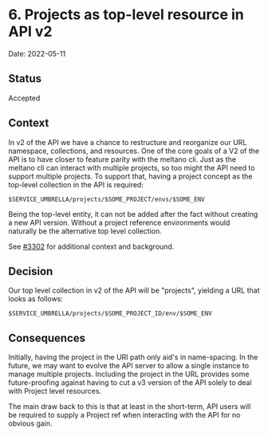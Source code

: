 # 6. Projects as top-level resource in API v2

Date: 2022-05-11

## Status

Accepted

## Context

In v2 of the API we have a chance to restructure and reorganize our URL namespace, collections, and resources. One of the core goals of a V2 of the API is to have closer to feature parity with the meltano cli. Just as the meltano cli can interact with multiple projects, so too might the API need to support multiple projects.  To support that, having a project concept as the top-level collection in the API is required:

```
$SERVICE_UMBRELLA/projects/$SOME_PROJECT/envs/$SOME_ENV
```

Being the top-level entity, it can not be added after the fact without creating a new API version. Without a project reference environments would naturally be the alternative top level collection.

See [#3302](https://gitlab.com/meltano/meltano/-/issues/3302#note_898109276) for additional context and background.

## Decision

Our top level collection in v2 of the API will be "projects", yielding a URL that looks as follows:

```
$SERVICE_UMBRELLA/projects/$SOME_PROJECT_ID/env/$SOME_ENV
```


## Consequences

Initially, having the project in the URI path only aid's in name-spacing. In the future, we may want to evolve the API server to allow a single instance to manage multiple projects. Including the project in the URL provides some future-proofing against having to cut a v3 version of the API solely to deal with Project level resources.

The main draw back to this is that at least in the short-term, API users will be required to supply a Project ref when interacting with the API for no obvious gain.

